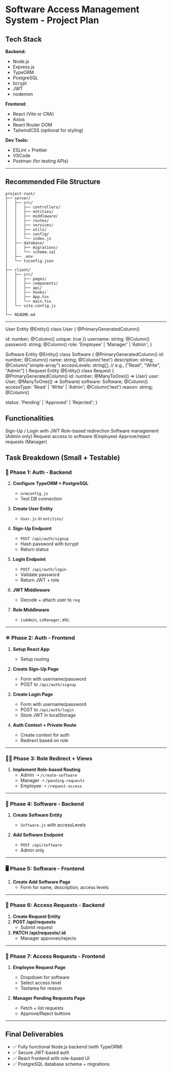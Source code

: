 # Software Access Management System - Project Plan

## Tech Stack

**Backend:**
- Node.js
- Express.js
- TypeORM
- PostgreSQL
- bcrypt
- JWT
- nodemon

**Frontend:**
- React (Vite or CRA)
- Axios
- React Router DOM
- TailwindCSS (optional for styling)

**Dev Tools:**
- ESLint + Prettier
- VSCode
- Postman (for testing APIs)

---

## Recommended File Structure

```
project-root/
├── server/
│   ├── src/
│   │   ├── controllers/
│   │   ├── entities/
│   │   ├── middleware/
│   │   ├── routes/
│   │   ├── services/
│   │   ├── utils/
│   │   ├── config/
│   │   └── index.js
│   ├── database/
│   │   ├── migrations/
│   │   └── schema.sql
│   ├── .env
│   └── tsconfig.json
│
├── client/
│   ├── src/
│   │   ├── pages/
│   │   ├── components/
│   │   ├── api/
│   │   ├── hooks/
│   │   ├── App.tsx
│   │   └── main.tsx
│   └── vite.config.js
│
└── README.md
```

---

User Entity
@Entity()
class User {
@PrimaryGeneratedColumn()

id: number;
@Column({ unique: true })
username: string;
@Column()
password: string;
@Column()
role: 'Employee' | 'Manager' | 'Admin';
}

Software Entity
@Entity()
class Software {
@PrimaryGeneratedColumn()
id: number;
@Column()
name: string;
@Column('text')
description: string;
@Column("simple-array")
accessLevels: string[]; // e.g., ["Read", "Write", "Admin"]
}
Request Entity
@Entity()
class Request {
@PrimaryGeneratedColumn()
id: number;
@ManyToOne(() => User)
user: User;
@ManyToOne(() => Software)
software: Software;
@Column()
accessType: 'Read' | 'Write' | 'Admin';
@Column('text')
reason: string;
@Column()

status: 'Pending' | 'Approved' | 'Rejected';
}

## Functionalities
Sign-Up / Login with JWT
Role-based redirection
Software management (Admin only)
Request access to software (Employee)
Approve/reject requests (Manager)



## Task Breakdown (Small + Testable)

### 🚀 Phase 1: Auth - Backend


2. **Configure TypeORM + PostgreSQL**
   - `ormconfig.js`
   - Test DB connection

3. **Create User Entity**
   - `User.js` in `entities/`

4. **Sign-Up Endpoint**
   - `POST /api/auth/signup`
   - Hash password with bcrypt
   - Return status

5. **Login Endpoint**
   - `POST /api/auth/login`
   - Validate password
   - Return JWT + role

6. **JWT Middleware**
   - Decode + attach user to `req`

7. **Role Middleware**
   - `isAdmin`, `isManager`, etc.

---

### ⚛️ Phase 2: Auth - Frontend

1. **Setup React App**
   - Setup routing

2. **Create Sign-Up Page**
   - Form with username/password
   - POST to `/api/auth/signup`

3. **Create Login Page**
   - Form with username/password
   - POST to `/api/auth/login`
   - Store JWT in localStorage

4. **Auth Context + Private Route**
   - Create context for auth
   - Redirect based on role

---

### 🧑‍💼 Phase 3: Role Redirect + Views

1. **Implement Role-based Routing**
   - Admin ➝ `/create-software`
   - Manager ➝ `/pending-requests`
   - Employee ➝ `/request-access`

---

### 🧱 Phase 4: Software - Backend

1. **Create Software Entity**
   - `Software.js` with accessLevels

2. **Add Software Endpoint**
   - `POST /api/software`
   - Admin only

---

### 🖥️ Phase 5: Software - Frontend

1. **Create Add Software Page**
   - Form for name, description, access levels

---

### 📝 Phase 6: Access Requests - Backend

1. **Create Request Entity**
2. **POST /api/requests**
   - Submit request
3. **PATCH /api/requests/:id**
   - Manager approves/rejects

---

### 🧾 Phase 7: Access Requests - Frontend

1. **Employee Request Page**
   - Dropdown for software
   - Select access level
   - Textarea for reason

2. **Manager Pending Requests Page**
   - Fetch + list requests
   - Approve/Reject buttons

---

## Final Deliverables

- ✅ Fully functional Node.js backend (with TypeORM)
- ✅ Secure JWT-based auth
- ✅ React frontend with role-based UI
- ✅ PostgreSQL database schema + migrations
